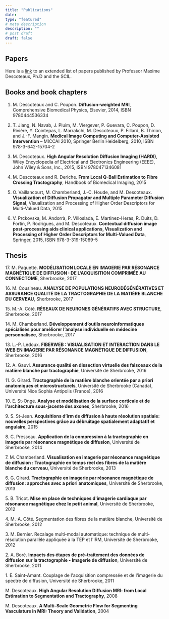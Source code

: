 ```yaml
---
title: "Publications"
date:
type: "featured"
# meta description
description: ""
# post draft
draft: false
---
```


## Papers

Here is a [link](https://pubmed.ncbi.nlm.nih.gov/?term=%22Descoteaux%20M.%22&sort=date) to an extended list of papers published by Professor Maxime Descoteaux, Ph.D and the SCIL.

## Books and book chapters

1. M. Descoteaux and C. Poupon. **Diffusion-weighted MRI**, Comprehensive Biomedical Physics, Elsevier, 2014, ISBN 9780444536334

2. T. Jiang, N. Navab, J. Pluim, M. Viergever, P. Guevara, C. Poupon, D. Rivière, Y. Cointepas, L. Marrakchi, M. Descoteaux, P. Fillard, B. Thirion, and J.-F. Mangin. **Medical Image Computing and Computer-Assisted Intervention** – MICCAI 2010, Springer Berlin Heidelberg, 2010, ISBN 978-3-642-15704-2

3. M. Descoteaux. **High Angular Resolution Diffusion Imaging (HARDI)**, Wiley Encyclopedia of Electrical and Electronics Engineering (EEEE), John Wiley & Sons, Inc., 2015, ISBN 9780471346081

4. M. Descoteaux and R. Deriche. **From Local Q-Ball Estimation to Fibre Crossing Tractography**, Handbook of Biomedical Imaging, 2015

5. O. Vaillancourt, M. Chamberland, J.-C. Houde, and M. Descoteaux. **Visualization of Diffusion Propagator and Multiple Parameter Diffusion Signal**, Visualization and Processing of Higher Order Descriptors for Multi-Valued Data, 2015

6. V. Prckovska, M. Andorrà, P. Villoslada, E. Martinez-Heras, R. Duits, D. Fortin, P. Rodrigues, and M. Descoteaux. **Contextual diffusion image post-processing aids clinical applications, Visualization and Processing of Higher Order Descriptors for Multi-Valued Data**, Springer, 2015, ISBN 978-3-319-15089-5


## Thesis

17\. M. Paquette. **MODÉLISATION LOCALE EN IMAGERIE PAR RÉSONANCE MAGNÉTIQUE DE DIFFUSION : DE L‘ACQUISITION COMPRIMÉE AU CONNECTOME**, Sherbrooke, 2017

16\. M. Cousineau. **ANALYSE DE POPULATIONS NEURODÉGÉNÉRATIVES ET ASSURANCE QUALITÉ DE LA TRACTOGRAPHIE DE LA MATIÈRE BLANCHE DU CERVEAU**, Sherbrooke, 2017

15\. M.-A. Côté. **RÉSEAUX DE NEURONES GÉNÉRATIFS AVEC STRUCTURE**, Sherbrooke, 2017

14\. M. Chamberland. **Développement d’outils neuroinformatiques spécialisés pour améliorer l’analyse individuelle en médecine personnalisée**, Sherbrooke, 2017

13\. L.-P. Ledoux. **FIBERWEB : VISUALISATION ET INTERACTION DANS LE WEB EN IMAGERIE PAR RÉSONANCE MAGNÉTIQUE DE DIFFUSION**, Sherbrooke, 2016

12\. A. Gauvi. **Assurance qualité en dissection virtuelle des faisceaux de la matière blanche par tractographie**, Université de Sherbrooke, 2016

11\. G. Girard. **Tractographie de la matière blanche orientée par a priori anatomiques et microstructurels**, Université de Sherbrooke (Canada), Université Nice Sophia Antipolis (France), 2016

10\. E. St-Onge. **Analyse et modélisation de la surface corticale et de l'architecture sous-jacente des axones**, Sherbrooke, 2016

9\. S. St-Jean. **Acquisitions d’irm de diffusion à haute résolution spatiale: nouvelles perspectives grâce au débruitage spatialement adaptatif et angulaire**, 2015

8\. C. Presseau. **Application de la compression à la tractographie en imagerie par résonance magnétique de diffusion**, Université de Sherbrooke, 2014

7\. M. Chamberland. **Visualisation en imagerie par résonance magnétique de diffusion : Tractographie en temps réel des fibres de la matière blanche du cerveau**, Université de Sherbrooke, 2013

6\. G. Girard. **Tractographie en imagerie par résonance magnétique de diffusion: approches avec a priori anatomiques**, Université de Sherbrooke, 2013

5\. B. Tricot. **Mise en place de techniques d'imagerie cardiaque par résonance magnétique chez le petit animal**, Université de Sherbrooke, 2012

4\. M.-A. Côté. Segmentation des fibres de la matière blanche, Université de Sherbrooke, 2012

3\. M. Bernier. Recalage multi-modal automatique: technique de multi-résolution parallèle appliquée à la TEP et l'IRM, Université de Sherbrooke, 2012

2\. A. Boré. **Impacts des étapes de pré-traitement des données de diffusion sur la tractographie - Imagerie de diffusion**, Université de Sherbrooke, 2011

1\. E. Saint-Amant. Couplage de l'acquisition compressée et de l'imagerie du spectre de diffusion, Université de Sherbrooke, 2011

M. Descoteaux. **High Angular Resolution Diffusion MRI: from Local Estimation to Segmentation and Tractography**, 2008

M. Descoteaux. **A Multi-Scale Geometric Flow for Segmenting Vasculature in MRI: Theory and Validation**, 2004
